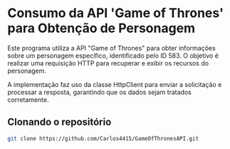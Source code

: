 # Consumo da API 'Game of Thrones' para Obtenção de Personagem

Este programa utiliza a API "Game of Thrones" para obter informações sobre um personagem específico, identificado pelo ID 583. O objetivo é realizar uma requisição HTTP para recuperar e exibir os recursos do personagem.

A implementação faz uso da classe HttpClient para enviar a solicitação e processar a resposta, garantindo que os dados sejam tratados corretamente.

## Clonando o repositório

```bash
git clone https://github.com/Carlos4415/GameOfThronesAPI.git